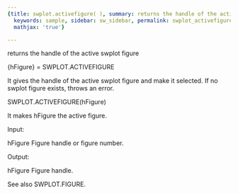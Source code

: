 ```yaml
---
{title: swplot.activefigure( ), summary: returns the handle of the active swplot figure,
  keywords: sample, sidebar: sw_sidebar, permalink: swplot_activefigure.html, folder: swplot,
  mathjax: 'true'}

---
```

returns the handle of the active swplot figure
 
{hFigure} = SWPLOT.ACTIVEFIGURE
 
It gives the handle of the active swplot figure and make it selected. If
no swplot figure exists, throws an error.
 
SWPLOT.ACTIVEFIGURE(hFigure)
 
It makes hFigure the active figure.
 
Input:
 
hFigure       Figure handle or figure number.
 
Output:
 
hFigure       Figure handle.
 
See also SWPLOT.FIGURE.
 
